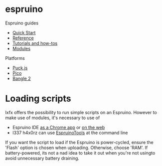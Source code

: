 # espruino

Espruino guides
* [Quick Start](http://www.espruino.com/Quick+Start)
* [Reference](http://www.espruino.com/Reference#software)
* [Tutorials and how-tos](http://www.espruino.com/Tutorials)
* [Modules](http://www.espruino.com/Modules)

Platforms
* [Puck.js](http://www.espruino.com/Puck.js)
* [Pico](http://www.espruino.com/Pico)
* [Bangle 2](http://www.espruino.com/Bangle.js2)
  
# Loading scripts

Ixfx offers the possibility to run simple scripts on an Espruino. However to make use of modules, it's necessary to use of
* Espruino IDE [as a Chrome app](https://chrome.google.com/webstore/detail/espruino-web-ide/bleoifhkdalbjfbobjackfdifdneehpo) or [on the web](https://espruino.github.io/EspruinoWebIDE/)
* l337 h4x0rz can use [EspruinoTools](https://github.com/espruino/EspruinoTools) at the command line

If you want the script to load if the Espruino is power-cycled, ensure the 'Flash' option is chosen when uploading. Otherwise, choose 'RAM'. If battery-powered, its not a nad idea to take it out when you're not usingto avoid unnecessary battery draining.
